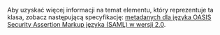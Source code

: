 Aby uzyskać więcej informacji na temat elementu, który reprezentuje ta klasa, zobacz następującą specyfikację: [metadanych dla języka OASIS Security Assertion Markup języka (SAML) w wersji 2.0](https://go.microsoft.com/fwlink/?LinkId=231291).